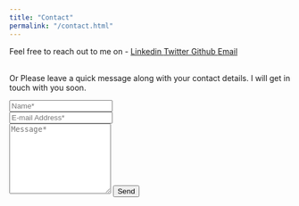 ```yaml
---
title: "Contact"
permalink: "/contact.html"
---
```

<div>
Feel free to reach out to me on - 
<a class="text-dark ml-1" target="_blank" href="https://www.linkedin.com/in/ashwinmuthiah/"><i class = "fab fa-linkedin-in"></i> Linkedin </a>
<a class="text-dark ml-1" target="_blank" href="https://twitter.com/AshwinMuru"><i class="fab fa-twitter text-muted"></i> Twitter </a>
<a class="text-dark ml-1" target="_blank" href="https://github.com/mashwinmuthiah"><i class="fab fa-github"></i> Github </a>
<a class="text-dark ml-1" target="_blank" href="mailto: murugappan.a@northeastern.edu"><i class="far fa-paper-plane"></i> Email </a>
</div>
<br>
<form action="https://formspree.io/{{site.email}}" method="POST">    
<p class="mb-4"> Or Please leave a quick message along with your contact details. I will get in touch with you soon.</p>
<div class="form-group row">
<div class="col-md-6">
<input class="form-control" type="text" name="name" placeholder="Name*" required>
</div>
<div class="col-md-6">
<input class="form-control" type="email" name="_replyto" placeholder="E-mail Address*" required>
</div>
</div>
<textarea rows="8" class="form-control mb-3" name="message" placeholder="Message*" required></textarea>    
<input class="btn btn-success" type="submit" value="Send">
</form>
